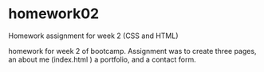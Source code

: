 # homework02
Homework assignment for week 2 (CSS and HTML)


homework for week 2 of bootcamp. Assignment was to create three pages, an about me (index.html ) a portfolio, and a contact form. 
